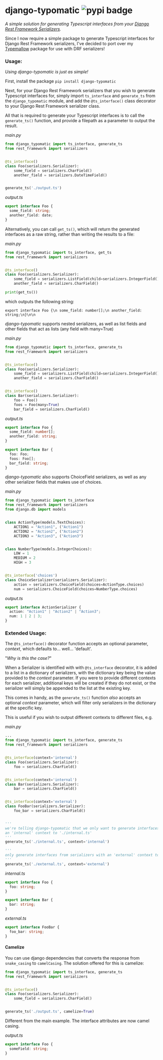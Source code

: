 # django-typomatic ![pypi badge](https://img.shields.io/pypi/v/django-typomatic)

_A simple solution for generating Typescript interfaces from your [Django Rest Framework Serializers](https://www.django-rest-framework.org/api-guide/serializers/)._

Since I now require a simple package to generate Typescript interfaces for Django Rest Framework serializers, I've decided to port over my [Typemallow](https://github.com/adenh93/typemallow/) package for use with DRF serializers!

### Usage:

_Using django-typomatic is just as simple!_

First, install the package
`pip install django-typomatic`

Next, for your Django Rest Framework serializers that you wish to generate Typescript interfaces for, simply import `ts_interface` and `generate_ts` from the `django_typomatic` module, and add the `@ts_interface()` class decorator to your Django Rest Framework serializer class.

All that is required to generate your Typescript interfaces is to call the `generate_ts()` function, and provide a filepath as a parameter to output the result.

_main.py_

```python
from django_typomatic import ts_interface, generate_ts
from rest_framework import serializers


@ts_interface()
class Foo(serializers.Serializer):
    some_field = serializers.CharField()
    another_field = serializers.DateTimeField()


generate_ts('./output.ts')
```

_output.ts_

```typescript
export interface Foo {
  some_field: string;
  another_field: date;
}
```

Alternatively, you can call `get_ts()`, which will return the generated interfaces as a raw string, rather than writing the results to a file:

_main.py_

```python
from django_typomatic import ts_interface, get_ts
from rest_framework import serializers


@ts_interface()
class Foo(serializers.Serializer):
    some_field = serializers.ListField(child=serializers.IntegerField())
    another_field = serializers.CharField()

print(get_ts())
```

which outputs the following string:

`export interface Foo {\n some_field: number[];\n another_field: string;\n}\n\n`

_django-typomatic_ supports nested serializers, as well as list fields and other fields that act as lists (any field with many=True)

_main.py_

```python
from django_typomatic import ts_interface, generate_ts
from rest_framework import serializers


@ts_interface()
class Foo(serializers.Serializer):
    some_field = serializers.ListField(child=serializers.IntegerField())
    another_field = serializers.CharField()


@ts_interface()
class Bar(serializers.Serializer):
    foo = Foo()
    foos = Foo(many=True)
    bar_field = serializers.CharField()
```

_output.ts_

```typescript
export interface Foo {
  some_field: number[];
  another_field: string;
}

export interface Bar {
  foo: Foo;
  foos: Foo[];
  bar_field: string;
}
```

_django-typomatic_ also supports ChoiceField serializers, as well as any other serializer fields that makes use of choices.

_main.py_

```python
from django_typomatic import ts_interface
from rest_framework import serializers
from django.db import models


class ActionType(models.TextChoices):
    ACTION1 = "Action1", ("Action1")
    ACTION2 = "Action2", ("Action2")
    ACTION3 = "Action3", ("Action3")


class NumberType(models.IntegerChoices):
    LOW = 1
    MEDIUM = 2
    HIGH = 3


@ts_interface('choices')
class ChoiceSerializer(serializers.Serializer):
    action = serializers.ChoiceField(choices=ActionType.choices)
    num = serializers.ChoiceField(choices=NumberType.choices)

```

_output.ts_

```typescript
export interface ActionSerializer {
  action: "Action1" | "Action2" | "Action3";
  num: 1 | 2 | 3;
}
```

### Extended Usage:

The `@ts_interface()` decorator function accepts an optional parameter, _context_, which defaults to... well... 'default'.

"_Why is this the case?_"

When a Serializer is identified with with `@ts_interface` decorator, it is added to a list in a dictionary of serializers, with the dictionary key being the value provided to the _context_ parameter. If you were to provide different contexts for each serializer, additional keys will be created if they do not exist, or the serializer will simply be appended to the list at the existing key.

This comes in handy, as the `generate_ts()` function _also_ accepts an optional _context_ parameter, which will filter only serializers in the dictionary at the specific key.

This is useful if you wish to output different contexts to different files, e.g.

_main.py_

```python
...
from django_typomatic import ts_interface, generate_ts
from rest_framework import serializers


@ts_interface(context='internal')
class Foo(serializers.Serializer):
    foo = serializers.CharField()


@ts_interface(context='internal')
class Bar(serializers.Serializer):
    bar = serializers.CharField()


@ts_interface(context='external')
class FooBar(serializers.Serializer):
    foo_bar = serializers.CharField()


'''
we're telling django-typomatic that we only want to generate interfaces from serializers with
an 'internal' context to './internal.ts'
'''
generate_ts('./internal.ts', context='internal')

'''
only generate interfaces from serializers with an 'external' context to './external.ts'
'''
generate_ts('./external.ts', context='external')
```

_internal.ts_

```typescript
export interface Foo {
  foo: string;
}

export interface Bar {
  bar: string;
}
```

_external.ts_

```typescript
export interface FooBar {
  foo_bar: string;
}
```

#### Camelize

You can use django dependencies that converts the response from `snake_casing` to `camelCasing`. The solution offered for this is camelize:

```python
from django_typomatic import ts_interface, generate_ts
from rest_framework import serializers


@ts_interface()
class Foo(serializers.Serializer):
    some_field = serializers.CharField()


generate_ts('./output.ts', camelize=True)
```

Different from the main example. The interface attributes are now camel casing.

_output.ts_

```typescript
export interface Foo {
  someField: string;
}
```
